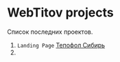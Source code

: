 # WebTitov projects

Список последних проектов. 

1. `Landing Page` [Тепофол Сибирь](https://#/)
2. 
